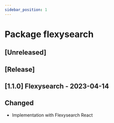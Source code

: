 ```yaml
---
sidebar_position: 1
---
```


# Package flexysearch

## [Unreleased]

## [Release]

## [1.1.0] Flexysearch - 2023-04-14

## Changed

- Implementation with Flexysearch React
